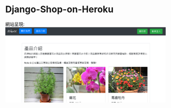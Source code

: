 # Django-Shop-on-Heroku
網站呈現:
![image](https://github.com/AllenKung0505/Django-Shop-on-Heroku/blob/main/ShopImage.png)
